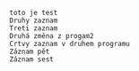    toto je test
    Druhy zaznam
    Treti zaznam
    Druhá změna z progam2
    Crtvy zaznam v druhem programu
    Záznam pět
    Záznam sest

